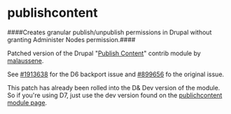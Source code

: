 publishcontent
==============

####Creates granular publish/unpublish permissions in Drupal without granting Administer Nodes permission.####

Patched version of the Drupal "[Publish Content](http://drupal.org/project/publishcontent)"
contrib module by [malaussene](http://drupal.org/user/79249).

See [#1913638](http://drupal.org/node/1913638#comment-7050506) for the D6 
backport issue and [#899656](http://drupal.org/node/899656) fo the original
issue.

This patch has already been rolled into the D& Dev version of the module. So if
you're using D7, just use the dev version found on the [publichcontent module page](http://drupal.org/project/publishcontent).
